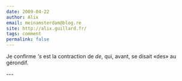 ```yaml
---
date: 2009-04-22
author: Alix
email: meinamsterdam@blog.re
site: http://alix.guillard.fr/
tags: comment
permalink: false
---
```


<p>Je confirme <i>'s</i> est la contraction de <i>de</i>, qui, avant, se disait «des» au gérondif.</p>
---